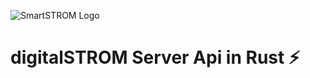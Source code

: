 ![SmartSTROM Logo](https://tsadswmaw001.blob.core.windows.net/ds-typo3-azure/assets/media/digitalstrom_logo.svg)

# digitalSTROM Server Api in Rust ⚡

